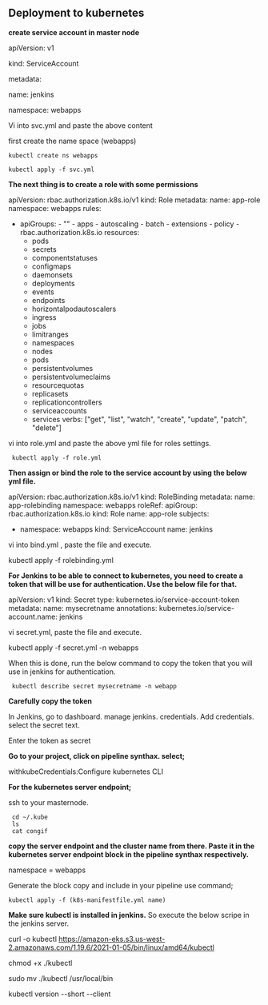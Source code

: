 Deployment to kubernetes
-
**create service account in master node**

apiVersion: v1

kind: ServiceAccount

metadata:
  
  name: jenkins
  
  namespace: webapps

Vi into svc.yml and paste the above content 

first create the name space (webapps)

    kubectl create ns webapps  

    kubectl apply -f svc.yml   

**The next thing is to create a role with some permissions**

apiVersion: rbac.authorization.k8s.io/v1
kind: Role
metadata:
  name: app-role
  namespace: webapps
rules:
  - apiGroups:
        - ""
        - apps
        - autoscaling
        - batch
        - extensions
        - policy
        - rbac.authorization.k8s.io
    resources:
      - pods
      - secrets
      - componentstatuses
      - configmaps
      - daemonsets
      - deployments
      - events
      - endpoints
      - horizontalpodautoscalers
      - ingress
      - jobs
      - limitranges
      - namespaces
      - nodes
      - pods
      - persistentvolumes
      - persistentvolumeclaims
      - resourcequotas
      - replicasets
      - replicationcontrollers
      - serviceaccounts
      - services
    verbs: ["get", "list", "watch", "create", "update", "patch", "delete"]

vi into role.yml and paste the above yml file for roles settings.

     kubectl apply -f role.yml 

**Then assign or bind the role to the service account by using the below yml file.**

apiVersion: rbac.authorization.k8s.io/v1
kind: RoleBinding
metadata:
  name: app-rolebinding
  namespace: webapps 
roleRef:
  apiGroup: rbac.authorization.k8s.io
  kind: Role
  name: app-role 
subjects:
- namespace: webapps 
  kind: ServiceAccount
  name: jenkins      

vi into bind.yml , paste the file and execute.

   kubectl apply -f rolebinding.yml

**For Jenkins to be able to connect to kubernetes, you need to create a token that will be use for authentication. Use the below file for that.**

apiVersion: v1
kind: Secret
type: kubernetes.io/service-account-token
metadata:
  name: mysecretname
  annotations:
    kubernetes.io/service-account.name: jenkins

vi secret.yml, paste the file and execute.

   kubectl apply -f secret.yml -n webapps

When this is done, run the below command to copy the token that you will use in jenkins for authentication.

     kubectl describe secret mysecretname -n webapp  

**Carefully copy the token**

In Jenkins, go to dashboard.
manage jenkins.
credentials.
Add credentials.
select the secret text.

Enter the token as secret

**Go to your project, click on pipeline synthax.
select;**

  withkubeCredentials:Configure kubernetes CLI

**For the  kubernetes server endpoint;**

ssh to your masternode.

     cd ~/.kube
     ls
     cat congif

**copy the server endpoint and the cluster name from there. 
Paste it in the kubernetes server endpoint block in the pipeline synthax respectively.**

namespace = webapps

Generate the block
copy and include in your pipeline
use command;

    kubectl apply -f (k8s-manifestfile.yml name)

**Make sure kubectl is installed in jenkins.** 
So execute the below scripe in the jenkins server.

curl -o kubectl https://amazon-eks.s3.us-west-2.amazonaws.com/1.19.6/2021-01-05/bin/linux/amd64/kubectl

chmod +x ./kubectl

sudo mv ./kubectl /usr/local/bin

kubectl version --short --client
